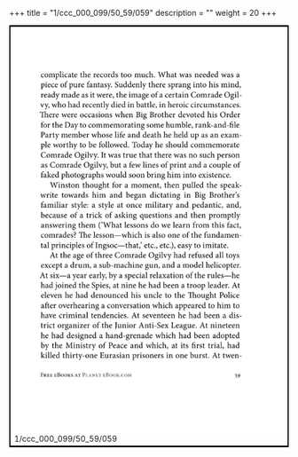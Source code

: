 +++
title = "1/ccc_000_099/50_59/059"
description = ""
weight = 20
+++

<table style="border:2px solid black;max-width:800px;max-height:800px;" 
><tr><td><img class="center-fit-jpg"
src="/jpg_/out_jpg_1984__059.jpg"  >1/ccc_000_099/50_59/059</img></td></tr></table>